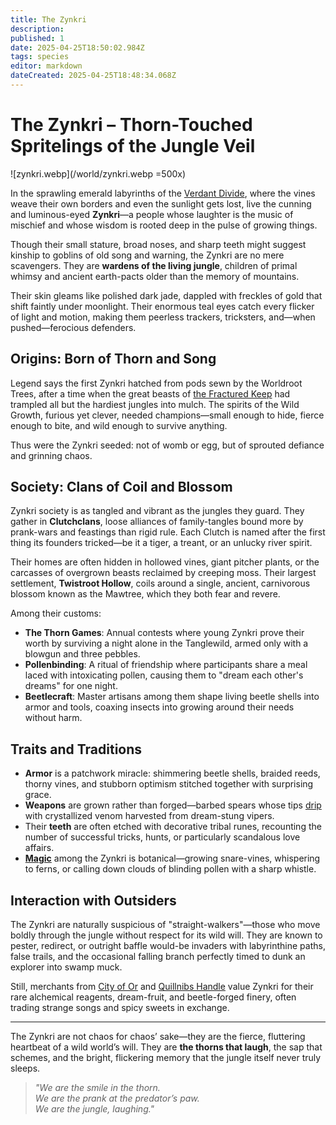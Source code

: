 ```yaml
---
title: The Zynkri
description: 
published: 1
date: 2025-04-25T18:50:02.984Z
tags: species
editor: markdown
dateCreated: 2025-04-25T18:48:34.068Z
---
```


# The Zynkri – Thorn-Touched Spritelings of the Jungle Veil

![zynkri.webp](/world/zynkri.webp =500x)

In the sprawling emerald labyrinths of the [Verdant Divide](/geography/region/verdant-divide.md), where the vines weave their own borders and even the sunlight gets lost, live the cunning and luminous-eyed **Zynkri**—a people whose laughter is the music of mischief and whose wisdom is rooted deep in the pulse of growing things.

Though their small stature, broad noses, and sharp teeth might suggest kinship to goblins of old song and warning, the Zynkri are no mere scavengers. They are **wardens of the living jungle**, children of primal whimsy and ancient earth-pacts older than the memory of mountains.

Their skin gleams like polished dark jade, dappled with freckles of gold that shift faintly under moonlight. Their enormous teal eyes catch every flicker of light and motion, making them peerless trackers, tricksters, and—when pushed—ferocious defenders.

## Origins: Born of Thorn and Song

Legend says the first Zynkri hatched from pods sewn by the Worldroot Trees, after a time when the great beasts of [the Fractured Keep](/geography/cosmology/plane-of-existance/the-fractured-keep.md) had trampled all but the hardiest jungles into mulch. The spirits of the Wild Growth, furious yet clever, needed champions—small enough to hide, fierce enough to bite, and wild enough to survive anything.

Thus were the Zynkri seeded: not of womb or egg, but of sprouted defiance and grinning chaos.

## Society: Clans of Coil and Blossom

Zynkri society is as tangled and vibrant as the jungles they guard. They gather in **Clutchclans**, loose alliances of family-tangles bound more by prank-wars and feastings than rigid rule. Each Clutch is named after the first thing its founders tricked—be it a tiger, a treant, or an unlucky river spirit.

Their homes are often hidden in hollowed vines, giant pitcher plants, or the carcasses of overgrown beasts reclaimed by creeping moss. Their largest settlement, **Twistroot Hollow**, coils around a single, ancient, carnivorous blossom known as the Mawtree, which they both fear and revere.

Among their customs:

- **The Thorn Games**: Annual contests where young Zynkri prove their worth by surviving a night alone in the Tanglewild, armed only with a blowgun and three pebbles.
- **Pollenbinding**: A ritual of friendship where participants share a meal laced with intoxicating pollen, causing them to "dream each other's dreams" for one night.
- **Beetlecraft**: Master artisans among them shape living beetle shells into armor and tools, coaxing insects into growing around their needs without harm.

## Traits and Traditions

- **Armor** is a patchwork miracle: shimmering beetle shells, braided reeds, thorny vines, and stubborn optimism stitched together with surprising grace.
- **Weapons** are grown rather than forged—barbed spears whose tips [drip](/geography/settlement/city/city-of-or/shop/the-cauldron-lottery/drip.md) with crystallized venom harvested from dream-stung vipers.
- Their **teeth** are often etched with decorative tribal runes, recounting the number of successful tricks, hunts, or particularly scandalous love affairs.
- **[Magic](/structure/mechanic/magic.md)** among the Zynkri is botanical—growing snare-vines, whispering to ferns, or calling down clouds of blinding pollen with a sharp whistle.

## Interaction with Outsiders

The Zynkri are naturally suspicious of "straight-walkers"—those who move boldly through the jungle without respect for its wild will. They are known to pester, redirect, or outright baffle would-be invaders with labyrinthine paths, false trails, and the occasional falling branch perfectly timed to dunk an explorer into swamp muck.

Still, merchants from [City of Or](/geography/settlement/city/city-of-or.md) and [Quillnibs Handle](/geography/settlement/city/quillnibs-handle.md) value Zynkri for their rare alchemical reagents, dream-fruit, and beetle-forged finery, often trading strange songs and spicy sweets in exchange.

---

The Zynkri are not chaos for chaos’ sake—they are the fierce, fluttering heartbeat of a wild world’s will. They are **the thorns that laugh**, the sap that schemes, and the bright, flickering memory that the jungle itself never truly sleeps.

> *"We are the smile in the thorn.  
> We are the prank at the predator’s paw.  
> We are the jungle, laughing."*
